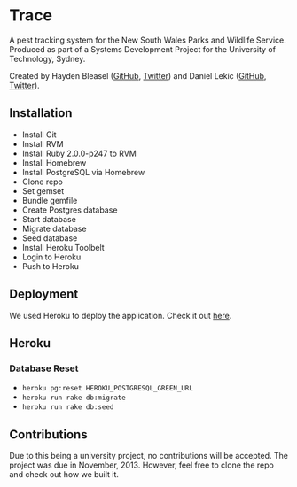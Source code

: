 # Trace
A pest tracking system for the New South Wales Parks and Wildlife Service. Produced as part of a Systems Development Project for the University of Technology, Sydney.

Created by Hayden Bleasel ([GitHub](https://github.com/haydenbleasel), [Twitter](https://twitter.com/haydenbleasel)) and Daniel Lekic ([GitHub](https://github.com/lekic), [Twitter](https://twitter.com/xLekic)).

## Installation
* Install Git
* Install RVM
* Install Ruby 2.0.0-p247 to RVM
* Install Homebrew
* Install PostgreSQL via Homebrew
* Clone repo
* Set gemset
* Bundle gemfile
* Create Postgres database
* Start database
* Migrate database
* Seed database
* Install Heroku Toolbelt
* Login to Heroku
* Push to Heroku

## Deployment
We used Heroku to deploy the application. Check it out [here](http://uts-trace.herokuapp.com/).

## Heroku

### Database Reset

* `heroku pg:reset HEROKU_POSTGRESQL_GREEN_URL`
* `heroku run rake db:migrate`
* `heroku run rake db:seed`

## Contributions
Due to this being a university project, no contributions will be accepted. The project was due in November, 2013. However, feel free to clone the repo and check out how we built it.